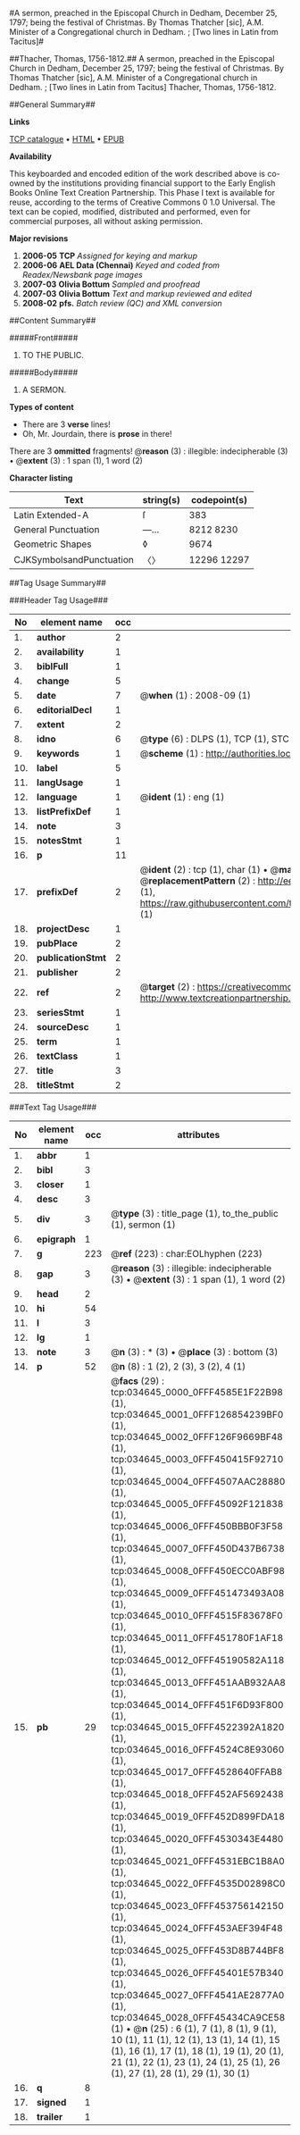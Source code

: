 #A sermon, preached in the Episcopal Church in Dedham, December 25, 1797; being the festival of Christmas. By Thomas Thatcher [sic], A.M. Minister of a Congregational church in Dedham. ; [Two lines in Latin from Tacitus]#

##Thacher, Thomas, 1756-1812.##
A sermon, preached in the Episcopal Church in Dedham, December 25, 1797; being the festival of Christmas. By Thomas Thatcher [sic], A.M. Minister of a Congregational church in Dedham. ; [Two lines in Latin from Tacitus]
Thacher, Thomas, 1756-1812.

##General Summary##

**Links**

[TCP catalogue](http://www.ota.ox.ac.uk/tcp/)  • 
[HTML](http://tei.it.ox.ac.uk/tcp/Texts-HTML/free/N26/N26047.html)  • 
[EPUB](http://tei.it.ox.ac.uk/tcp/Texts-EPUB/free/N26/N26047.epub)

**Availability**

This keyboarded and encoded edition of the
	       work described above is co-owned by the institutions
	       providing financial support to the Early English Books
	       Online Text Creation Partnership. This Phase I text is
	       available for reuse, according to the terms of Creative
	       Commons 0 1.0 Universal. The text can be copied,
	       modified, distributed and performed, even for
	       commercial purposes, all without asking permission.

**Major revisions**

1. __2006-05__ __TCP__ *Assigned for keying and markup*
1. __2006-06__ __AEL Data (Chennai)__ *Keyed and coded from Readex/Newsbank page images*
1. __2007-03__ __Olivia Bottum__ *Sampled and proofread*
1. __2007-03__ __Olivia Bottum__ *Text and markup reviewed and edited*
1. __2008-02__ __pfs.__ *Batch review (QC) and XML conversion*

##Content Summary##

#####Front#####

1. TO THE PUBLIC.

#####Body#####

1. A SERMON.

**Types of content**

  * There are 3 **verse** lines!
  * Oh, Mr. Jourdain, there is **prose** in there!

There are 3 **ommitted** fragments! 
 @__reason__ (3) : illegible: indecipherable (3)  •  @__extent__ (3) : 1 span (1), 1 word (2)

**Character listing**


|Text|string(s)|codepoint(s)|
|---|---|---|
|Latin Extended-A|ſ|383|
|General Punctuation|—…|8212 8230|
|Geometric Shapes|◊|9674|
|CJKSymbolsandPunctuation|〈〉|12296 12297|

##Tag Usage Summary##

###Header Tag Usage###

|No|element name|occ|attributes|
|---|---|---|---|
|1.|__author__|2||
|2.|__availability__|1||
|3.|__biblFull__|1||
|4.|__change__|5||
|5.|__date__|7| @__when__ (1) : 2008-09 (1)|
|6.|__editorialDecl__|1||
|7.|__extent__|2||
|8.|__idno__|6| @__type__ (6) : DLPS (1), TCP (1), STC (1), NOTIS (1), IMAGE-SET (1), EVANS-CITATION (1)|
|9.|__keywords__|1| @__scheme__ (1) : http://authorities.loc.gov/ (1)|
|10.|__label__|5||
|11.|__langUsage__|1||
|12.|__language__|1| @__ident__ (1) : eng (1)|
|13.|__listPrefixDef__|1||
|14.|__note__|3||
|15.|__notesStmt__|1||
|16.|__p__|11||
|17.|__prefixDef__|2| @__ident__ (2) : tcp (1), char (1)  •  @__matchPattern__ (2) : ([0-9\-]+):([0-9IVX]+) (1), (.+) (1)  •  @__replacementPattern__ (2) : http://eebo.chadwyck.com/downloadtiff?vid=$1&page=$2 (1), https://raw.githubusercontent.com/textcreationpartnership/Texts/master/tcpchars.xml#$1 (1)|
|18.|__projectDesc__|1||
|19.|__pubPlace__|2||
|20.|__publicationStmt__|2||
|21.|__publisher__|2||
|22.|__ref__|2| @__target__ (2) : https://creativecommons.org/publicdomain/zero/1.0/ (1), http://www.textcreationpartnership.org/docs/. (1)|
|23.|__seriesStmt__|1||
|24.|__sourceDesc__|1||
|25.|__term__|1||
|26.|__textClass__|1||
|27.|__title__|3||
|28.|__titleStmt__|2||


###Text Tag Usage###

|No|element name|occ|attributes|
|---|---|---|---|
|1.|__abbr__|1||
|2.|__bibl__|3||
|3.|__closer__|1||
|4.|__desc__|3||
|5.|__div__|3| @__type__ (3) : title_page (1), to_the_public (1), sermon (1)|
|6.|__epigraph__|1||
|7.|__g__|223| @__ref__ (223) : char:EOLhyphen (223)|
|8.|__gap__|3| @__reason__ (3) : illegible: indecipherable (3)  •  @__extent__ (3) : 1 span (1), 1 word (2)|
|9.|__head__|2||
|10.|__hi__|54||
|11.|__l__|3||
|12.|__lg__|1||
|13.|__note__|3| @__n__ (3) : * (3)  •  @__place__ (3) : bottom (3)|
|14.|__p__|52| @__n__ (8) : 1 (2), 2 (3), 3 (2), 4 (1)|
|15.|__pb__|29| @__facs__ (29) : tcp:034645_0000_0FFF4585E1F22B98 (1), tcp:034645_0001_0FFF126854239BF0 (1), tcp:034645_0002_0FFF126F9669BF48 (1), tcp:034645_0003_0FFF450415F92710 (1), tcp:034645_0004_0FFF4507AAC28880 (1), tcp:034645_0005_0FFF45092F121838 (1), tcp:034645_0006_0FFF450BBB0F3F58 (1), tcp:034645_0007_0FFF450D437B6738 (1), tcp:034645_0008_0FFF450ECC0ABF98 (1), tcp:034645_0009_0FFF451473493A08 (1), tcp:034645_0010_0FFF4515F83678F0 (1), tcp:034645_0011_0FFF451780F1AF18 (1), tcp:034645_0012_0FFF45190582A118 (1), tcp:034645_0013_0FFF451AAB932AA8 (1), tcp:034645_0014_0FFF451F6D93F800 (1), tcp:034645_0015_0FFF4522392A1820 (1), tcp:034645_0016_0FFF4524C8E93060 (1), tcp:034645_0017_0FFF4528640FFAB8 (1), tcp:034645_0018_0FFF452AF5692438 (1), tcp:034645_0019_0FFF452D899FDA18 (1), tcp:034645_0020_0FFF4530343E4480 (1), tcp:034645_0021_0FFF4531EBC1B8A0 (1), tcp:034645_0022_0FFF4535D02898C0 (1), tcp:034645_0023_0FFF453756142150 (1), tcp:034645_0024_0FFF453AEF394F48 (1), tcp:034645_0025_0FFF453D8B744BF8 (1), tcp:034645_0026_0FFF45401E57B340 (1), tcp:034645_0027_0FFF4541AE2877A0 (1), tcp:034645_0028_0FFF45434CA9CE58 (1)  •  @__n__ (25) : 6 (1), 7 (1), 8 (1), 9 (1), 10 (1), 11 (1), 12 (1), 13 (1), 14 (1), 15 (1), 16 (1), 17 (1), 18 (1), 19 (1), 20 (1), 21 (1), 22 (1), 23 (1), 24 (1), 25 (1), 26 (1), 27 (1), 28 (1), 29 (1), 30 (1)|
|16.|__q__|8||
|17.|__signed__|1||
|18.|__trailer__|1||
